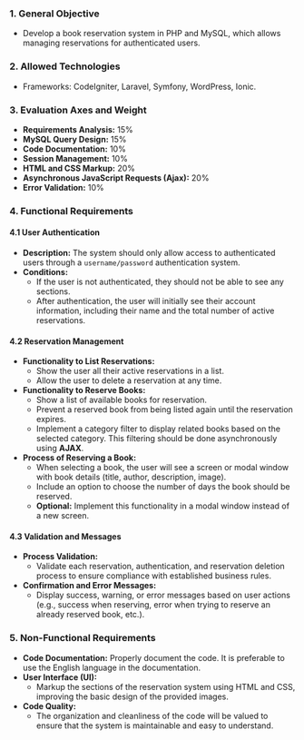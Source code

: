 ### 1. **General Objective**
- Develop a book reservation system in PHP and MySQL, which allows managing reservations for authenticated users.

### 2. **Allowed Technologies**
- Frameworks: CodeIgniter, Laravel, Symfony, WordPress, Ionic.

### 3. **Evaluation Axes and Weight**
- **Requirements Analysis:** 15%
- **MySQL Query Design:** 15%
- **Code Documentation:** 10%
- **Session Management:** 10%
- **HTML and CSS Markup:** 20%
- **Asynchronous JavaScript Requests (Ajax):** 20%
- **Error Validation:** 10%

### 4. **Functional Requirements**

#### 4.1 **User Authentication**
- **Description:** The system should only allow access to authenticated users through a `username/password` authentication system.
- **Conditions:**
  - If the user is not authenticated, they should not be able to see any sections.
  - After authentication, the user will initially see their account information, including their name and the total number of active reservations.

#### 4.2 **Reservation Management**
- **Functionality to List Reservations:**
  - Show the user all their active reservations in a list.
  - Allow the user to delete a reservation at any time.
- **Functionality to Reserve Books:**
  - Show a list of available books for reservation.
  - Prevent a reserved book from being listed again until the reservation expires.
  - Implement a category filter to display related books based on the selected category. This filtering should be done asynchronously using **AJAX**.
- **Process of Reserving a Book:**
  - When selecting a book, the user will see a screen or modal window with book details (title, author, description, image).
  - Include an option to choose the number of days the book should be reserved.
  - **Optional:** Implement this functionality in a modal window instead of a new screen.

#### 4.3 **Validation and Messages**
- **Process Validation:**
  - Validate each reservation, authentication, and reservation deletion process to ensure compliance with established business rules.
- **Confirmation and Error Messages:**
  - Display success, warning, or error messages based on user actions (e.g., success when reserving, error when trying to reserve an already reserved book, etc.).

### 5. **Non-Functional Requirements**
- **Code Documentation:** Properly document the code. It is preferable to use the English language in the documentation.
- **User Interface (UI):**
  - Markup the sections of the reservation system using HTML and CSS, improving the basic design of the provided images.
- **Code Quality:**
  - The organization and cleanliness of the code will be valued to ensure that the system is maintainable and easy to understand.



